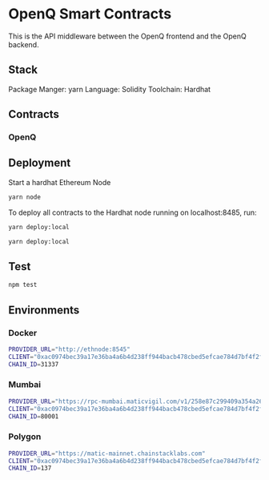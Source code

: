 # OpenQ Smart Contracts 

This is the API middleware between the OpenQ frontend and the OpenQ backend.

## Stack
Package Manger: yarn
Language: Solidity
Toolchain: Hardhat

## Contracts

### OpenQ

## Deployment

Start a hardhat Ethereum Node

```bash
yarn node
```

To deploy all contracts to the Hardhat node running on localhost:8485, run:

```bash
yarn deploy:local
```

```bash
yarn deploy:local
```

## Test
```bash
npm test
```

## Environments

### Docker

```bash
PROVIDER_URL="http://ethnode:8545"
CLIENT="0xac0974bec39a17e36ba4a6b4d238ff944bacb478cbed5efcae784d7bf4f2ff80"
CHAIN_ID=31337
```

### Mumbai

```bash
PROVIDER_URL="https://rpc-mumbai.maticvigil.com/v1/258e87c299409a354a268f96a06f9e6ae7ab8cea"
CLIENT="0xac0974bec39a17e36ba4a6b4d238ff944bacb478cbed5efcae784d7bf4f2ff80"
CHAIN_ID=80001
```

### Polygon

```bash
PROVIDER_URL="https://matic-mainnet.chainstacklabs.com"
CLIENT="0xac0974bec39a17e36ba4a6b4d238ff944bacb478cbed5efcae784d7bf4f2ff80"
CHAIN_ID=137
```
